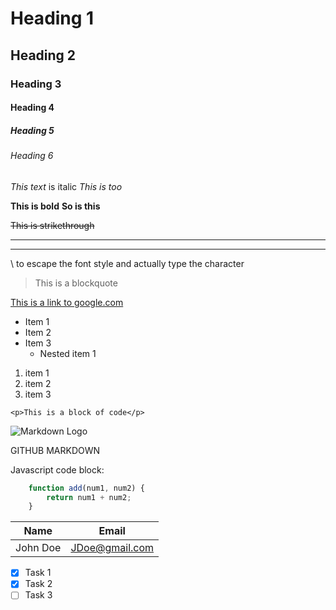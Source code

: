 <!-- Headings -->
# Heading 1
## Heading 2
### Heading 3
#### Heading 4
##### Heading 5
###### Heading 6

<!-- Italics -->
*This text* is italic
_This is too_

<!-- Strong -->
**This is bold**
__So is this__

~~This is strikethrough~~

<!-- Horizontal line -->
---
___

\ to escape the font style and actually type the character

<!-- Blockquote -->
> This is a blockquote

<!-- links -->
[This is a link to google.com](www.google.com)

<!-- UL -->
* Item 1
* Item 2
* Item 3
    * Nested item 1

<!-- OL -->
1. item 1
1. item 2
1. item 3

<!-- Inline code block -->
`<p>This is a block of code</p>`

<!-- Images -->
![Markdown Logo](https://markdown-here.com/img/icon256.png)


GITHUB MARKDOWN

<!-- code blocks -->
Javascript code block:
```javascript
    function add(num1, num2) {
        return num1 + num2;
    }
```

<!-- Tables -->
|Name    |Email         |
|--------|--------------|
|John Doe|JDoe@gmail.com|

<!-- Task lists -->
* [x] Task 1
* [x] Task 2
* [ ] Task 3